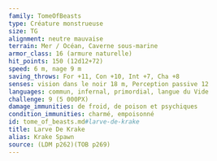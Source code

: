 ```yaml
---
family: TomeOfBeasts
type: Créature monstrueuse
size: TG
alignment: neutre mauvaise
terrain: Mer / Océan, Caverne sous-marine
armor_class: 16 (armure naturelle)
hit_points: 150 (12d12+72)
speed: 6 m, nage 9 m
saving_throws: For +11, Con +10, Int +7, Cha +8
senses: vision dans le noir 18 m, Perception passive 12
languages: commun, infernal, primordial, langue du Vide
challenge: 9 (5 000PX)
damage_immunities: de froid, de poison et psychiques
condition_immunities: charmé, empoisonné
id: tome_of_beasts.md#larve-de-krake
title: Larve De Krake
alias: Krake Spawn
source: (LDM p262)(TOB p269)
---
```


